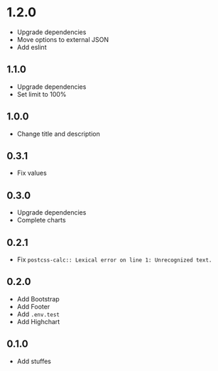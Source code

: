 # 1.2.0
+ Upgrade dependencies
+ Move options to external JSON
+ Add eslint

## 1.1.0
+ Upgrade dependencies
+ Set limit to 100%

## 1.0.0
+ Change title and description

## 0.3.1
+ Fix values

## 0.3.0
+ Upgrade dependencies
+ Complete charts

## 0.2.1
+ Fix `postcss-calc:: Lexical error on line 1: Unrecognized text.`

## 0.2.0
+ Add Bootstrap
+ Add Footer
+ Add `.env.test`
+ Add Highchart

## 0.1.0
+ Add stuffes